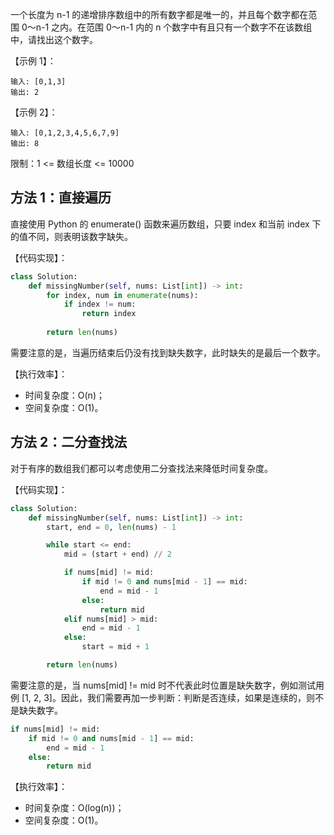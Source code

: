 一个长度为 n-1 的递增排序数组中的所有数字都是唯一的，并且每个数字都在范围 0～n-1 之内。在范围 0～n-1 内的 n 个数字中有且只有一个数字不在该数组中，请找出这个数字。

【示例 1】：
```
输入: [0,1,3]
输出: 2
```

【示例 2】：
```
输入: [0,1,2,3,4,5,6,7,9]
输出: 8
```

限制：1 <= 数组长度 <= 10000

## 方法 1：直接遍历
直接使用 Python 的 enumerate() 函数来遍历数组，只要 index 和当前 index 下的值不同，则表明该数字缺失。

【代码实现】：
```python
class Solution:
    def missingNumber(self, nums: List[int]) -> int:
        for index, num in enumerate(nums):
            if index != num:
                return index
        
        return len(nums)

```

需要注意的是，当遍历结束后仍没有找到缺失数字，此时缺失的是最后一个数字。

【执行效率】：
- 时间复杂度：O(n)；
- 空间复杂度：O(1)。

## 方法 2：二分查找法
对于有序的数组我们都可以考虑使用二分查找法来降低时间复杂度。

【代码实现】：
```python
class Solution:
    def missingNumber(self, nums: List[int]) -> int:
        start, end = 0, len(nums) - 1

        while start <= end:
            mid = (start + end) // 2

            if nums[mid] != mid:
                if mid != 0 and nums[mid - 1] == mid:
                    end = mid - 1
                else:
                    return mid
            elif nums[mid] > mid:
                end = mid - 1
            else:
                start = mid + 1

        return len(nums)

```

需要注意的是，当 nums[mid] != mid 时不代表此时位置是缺失数字，例如测试用例 [1, 2, 3]。因此，我们需要再加一步判断：判断是否连续，如果是连续的，则不是缺失数字。
```python
if nums[mid] != mid:
    if mid != 0 and nums[mid - 1] == mid:
        end = mid - 1
    else:
        return mid
```

【执行效率】：
- 时间复杂度：O(log(n))；
- 空间复杂度：O(1)。
